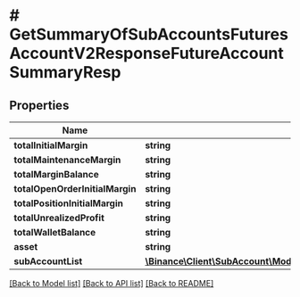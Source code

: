 # # GetSummaryOfSubAccountsFuturesAccountV2ResponseFutureAccountSummaryResp

## Properties

Name | Type | Description | Notes
------------ | ------------- | ------------- | -------------
**totalInitialMargin** | **string** |  | [optional]
**totalMaintenanceMargin** | **string** |  | [optional]
**totalMarginBalance** | **string** |  | [optional]
**totalOpenOrderInitialMargin** | **string** |  | [optional]
**totalPositionInitialMargin** | **string** |  | [optional]
**totalUnrealizedProfit** | **string** |  | [optional]
**totalWalletBalance** | **string** |  | [optional]
**asset** | **string** |  | [optional]
**subAccountList** | [**\Binance\Client\SubAccount\Model\GetSummaryOfSubAccountsFuturesAccountV2ResponseFutureAccountSummaryRespSubAccountListInner[]**](GetSummaryOfSubAccountsFuturesAccountV2ResponseFutureAccountSummaryRespSubAccountListInner.md) |  | [optional]

[[Back to Model list]](../../README.md#models) [[Back to API list]](../../README.md#endpoints) [[Back to README]](../../README.md)
